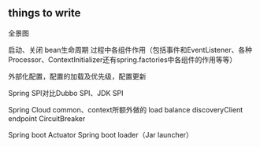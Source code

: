 #



## things to write

全景图

启动、关闭
   bean生命周期
   过程中各组件作用（包括事件和EventListener、各种Processor、ContextInitializer还有spring.factories中各组件的作用等等）
   
外部化配置，配置的加载及优先级，配置更新

Spring SPI对比Dubbo SPI、JDK SPI

Spring Cloud common、context所额外做的
    load balance
    discoveryClient
    endpoint
    CircuitBreaker

Spring boot Actuator
Spring boot loader（Jar launcher）





